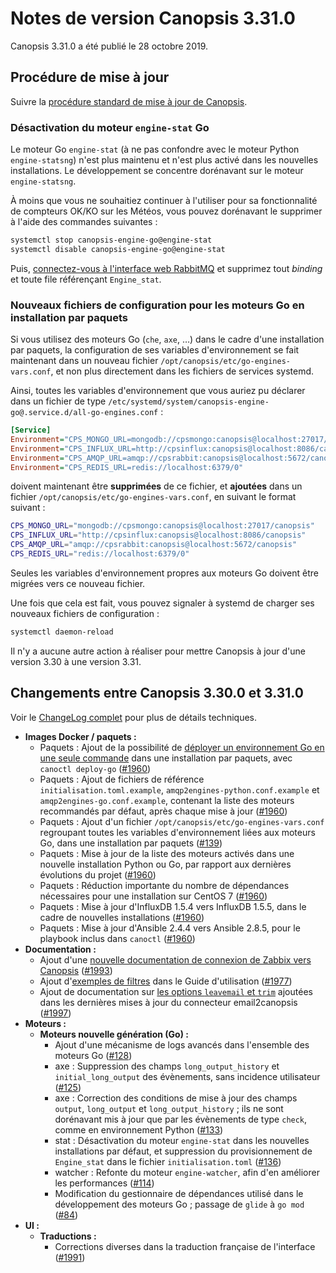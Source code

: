 # Notes de version Canopsis 3.31.0

Canopsis 3.31.0 a été publié le 28 octobre 2019.

## Procédure de mise à jour

Suivre la [procédure standard de mise à jour de Canopsis](../guide-administration/mise-a-jour/index.md).

### Désactivation du moteur `engine-stat` Go

Le moteur Go `engine-stat` (à ne pas confondre avec le moteur Python `engine-statsng`) n'est plus maintenu et n'est plus activé dans les nouvelles installations. Le développement se concentre dorénavant sur le moteur `engine-statsng`.

À moins que vous ne souhaitiez continuer à l'utiliser pour sa fonctionnalité de compteurs OK/KO sur les Météos, vous pouvez dorénavant le supprimer à l'aide des commandes suivantes :

```sh
systemctl stop canopsis-engine-go@engine-stat
systemctl disable canopsis-engine-go@engine-stat
```

Puis, [connectez-vous à l'interface web RabbitMQ](../guide-administration/installation/premiere-connexion.md#interface-web-rabbitmq) et supprimez tout *binding* et toute file référençant `Engine_stat`.

### Nouveaux fichiers de configuration pour les moteurs Go en installation par paquets

Si vous utilisez des moteurs Go (`che`, `axe`, …) dans le cadre d'une installation par paquets, la configuration de ses variables d'environnement se fait maintenant dans un nouveau fichier `/opt/canopsis/etc/go-engines-vars.conf`, et non plus directement dans les fichiers de services systemd.

Ainsi, toutes les variables d'environnement que vous auriez pu déclarer dans un fichier de type `/etc/systemd/system/canopsis-engine-go@.service.d/all-go-engines.conf` :

```ini
[Service]
Environment="CPS_MONGO_URL=mongodb://cpsmongo:canopsis@localhost:27017/canopsis"
Environment="CPS_INFLUX_URL=http://cpsinflux:canopsis@localhost:8086/canopsis"
Environment="CPS_AMQP_URL=amqp://cpsrabbit:canopsis@localhost:5672/canopsis"
Environment="CPS_REDIS_URL=redis://localhost:6379/0"
```

doivent maintenant être **supprimées** de ce fichier, et **ajoutées** dans un fichier `/opt/canopsis/etc/go-engines-vars.conf`, en suivant le format suivant :

```sh
CPS_MONGO_URL="mongodb://cpsmongo:canopsis@localhost:27017/canopsis"
CPS_INFLUX_URL="http://cpsinflux:canopsis@localhost:8086/canopsis"
CPS_AMQP_URL="amqp://cpsrabbit:canopsis@localhost:5672/canopsis"
CPS_REDIS_URL="redis://localhost:6379/0"
```

Seules les variables d'environnement propres aux moteurs Go doivent être migrées vers ce nouveau fichier.

Une fois que cela est fait, vous pouvez signaler à systemd de charger ses nouveaux fichiers de configuration :
```sh
systemctl daemon-reload
```

Il n'y a aucune autre action à réaliser pour mettre Canopsis à jour d'une version 3.30 à une version 3.31.

## Changements entre Canopsis 3.30.0 et 3.31.0

Voir le [ChangeLog complet](https://git.canopsis.net/canopsis/canopsis/blob/develop/CHANGELOG.md) pour plus de détails techniques.

*  **Images Docker / paquets :**
    *  Paquets : Ajout de la possibilité de [déployer un environnement Go en une seule commande](../guide-administration/installation/installation-paquets.md) dans une installation par paquets, avec `canoctl deploy-go` ([#1960](https://git.canopsis.net/canopsis/canopsis/issues/1960))
    *  Paquets : Ajout de fichiers de référence `initialisation.toml.example`, `amqp2engines-python.conf.example` et `amqp2engines-go.conf.example`, contenant la liste des moteurs recommandés par défaut, après chaque mise à jour ([#1960](https://git.canopsis.net/canopsis/canopsis/issues/1960))
    *  Paquets : Ajout d'un fichier `/opt/canopsis/etc/go-engines-vars.conf` regroupant toutes les variables d'environnement liées aux moteurs Go, dans une installation par paquets ([#139](https://git.canopsis.net/canopsis/go-engines/issues/139))
    *  Paquets : Mise à jour de la liste des moteurs activés dans une nouvelle installation Python ou Go, par rapport aux dernières évolutions du projet ([#1960](https://git.canopsis.net/canopsis/canopsis/issues/1960))
    *  Paquets : Réduction importante du nombre de dépendances nécessaires pour une installation sur CentOS 7 ([#1960](https://git.canopsis.net/canopsis/canopsis/issues/1960))
    *  Paquets : Mise à jour d'InfluxDB 1.5.4 vers InfluxDB 1.5.5, dans le cadre de nouvelles installations ([#1960](https://git.canopsis.net/canopsis/canopsis/issues/1960))
    *  Paquets : Mise à jour d'Ansible 2.4.4 vers Ansible 2.8.5, pour le playbook inclus dans `canoctl` ([#1960](https://git.canopsis.net/canopsis/canopsis/issues/1960))
*  **Documentation :**
    *  Ajout d'une [nouvelle documentation de connexion de Zabbix vers Canopsis](../interconnexions/Supervision/Zabbix.md) ([#1993](https://git.canopsis.net/canopsis/canopsis/issues/1993))
    *  Ajout d'[exemples de filtres](../guide-utilisation/interface/filtres/index.md) dans le Guide d'utilisation ([#1977](https://git.canopsis.net/canopsis/canopsis/issues/1977))
    *  Ajout de documentation sur [les options `leavemail` et `trim`](../interconnexions/Transport/Mail.md) ajoutées dans les dernières mises à jour du connecteur email2canopsis ([#1997](https://git.canopsis.net/canopsis/canopsis/issues/1997))
*  **Moteurs :**
    *  **Moteurs nouvelle génération (Go) :**
        *  Ajout d'une mécanisme de logs avancés dans l'ensemble des moteurs Go ([#128](https://git.canopsis.net/canopsis/go-engines/issues/128))
        *  axe : Suppression des champs `long_output_history` et `initial_long_output` des évènements, sans incidence utilisateur ([#125](https://git.canopsis.net/canopsis/go-engines/issues/125))
        *  axe : Correction des conditions de mise à jour des champs `output`, `long_output` et `long_output_history` ; ils ne sont dorénavant mis à jour que par les évènements de type `check`, comme en environnement Python ([#133](https://git.canopsis.net/canopsis/go-engines/issues/133))
        *  stat : Désactivation du moteur `engine-stat` dans les nouvelles installations par défaut, et suppression du provisionnement de `Engine_stat` dans le fichier `initialisation.toml` ([#136](https://git.canopsis.net/canopsis/go-engines/issues/136))
        *  watcher : Refonte du moteur `engine-watcher`, afin d'en améliorer les performances ([#114](https://git.canopsis.net/canopsis/go-engines/issues/114))
        *  Modification du gestionnaire de dépendances utilisé dans le développement des moteurs Go ; passage de `glide` à `go mod` ([#84](https://git.canopsis.net/canopsis/go-engines/issues/84))
*  **UI :**
    *  **Traductions :**
        *  Corrections diverses dans la traduction française de l'interface ([#1991](https://git.canopsis.net/canopsis/canopsis/issues/1991))
